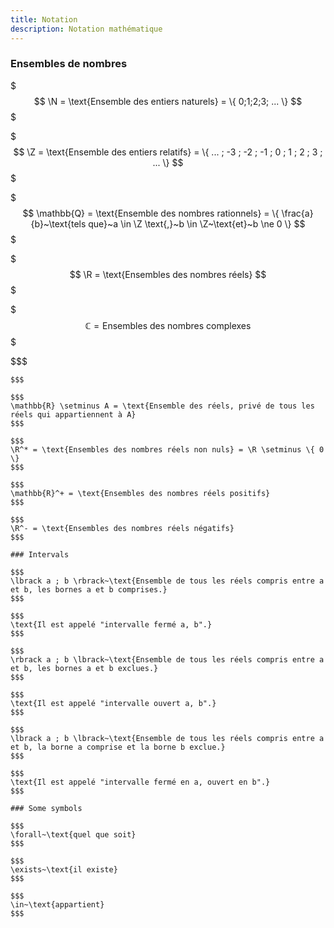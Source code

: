 ```yaml
---
title: Notation
description: Notation mathématique
---
```



### Ensembles de nombres

$$$
\N = \text{Ensemble des entiers naturels} = \{ 0;1;2;3; ... \}
$$$

$$$
\Z = \text{Ensemble des entiers relatifs} = \{ ... ; -3 ; -2 ; -1 ; 0 ; 1 ; 2 ; 3 ; ... \}
$$$

$$$
\mathbb{Q} = \text{Ensemble des nombres rationnels} = \{ \frac{a}{b}~\text{tels que}~a \in \Z \text{,}~b \in \Z~\text{et}~b \ne 0 \}
$$$

$$$
\R = \text{Ensembles des nombres réels}
$$$

$$$
\mathbb{C} = \text{Ensembles des nombres complexes}
$$$

$$$
~~~~~~~\text{Notons A un ensemble de nombres réels}
$$$

$$$
\mathbb{R} \setminus A = \text{Ensemble des réels, privé de tous les réels qui appartiennent à A}
$$$

$$$
\R^* = \text{Ensembles des nombres réels non nuls} = \R \setminus \{ 0 \}
$$$

$$$
\mathbb{R}^+ = \text{Ensembles des nombres réels positifs}
$$$

$$$
\R^- = \text{Ensembles des nombres réels négatifs}
$$$

### Intervals

$$$
\lbrack a ; b \rbrack~\text{Ensemble de tous les réels compris entre a et b, les bornes a et b comprises.}
$$$

$$$
\text{Il est appelé "intervalle fermé a, b".}
$$$

$$$
\rbrack a ; b \lbrack~\text{Ensemble de tous les réels compris entre a et b, les bornes a et b exclues.}
$$$

$$$
\text{Il est appelé "intervalle ouvert a, b".}
$$$

$$$
\lbrack a ; b \lbrack~\text{Ensemble de tous les réels compris entre a et b, la borne a comprise et la borne b exclue.}
$$$

$$$
\text{Il est appelé "intervalle fermé en a, ouvert en b".}
$$$

### Some symbols

$$$
\forall~\text{quel que soit}
$$$

$$$
\exists~\text{il existe}
$$$

$$$
\in~\text{appartient}
$$$
